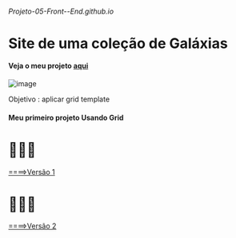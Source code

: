 ###### Projeto-05-Front--End.github.io
# Site de uma coleção de Galáxias
#### Veja o meu projeto [aqui](https://thiagomassenomaciel.github.io/Projeto-05-Front-End.github.io/)
![image](https://github.com/user-attachments/assets/1ed098d5-484f-445c-93a8-edc1d9868ba2)

Objetivo : aplicar grid template
#### Meu primeiro projeto Usando Grid 

# 🧑🏾‍💻
[====>Versão 1]( https://thiagomassenomaciel.github.io/Projeto-05-Front-End.github.io/index.html)
# 🧑🏾‍💻
[====>Versão 2]( https://thiagomassenomaciel.github.io/Projeto-05-Front-End.github.io/versão2/index.html  )
